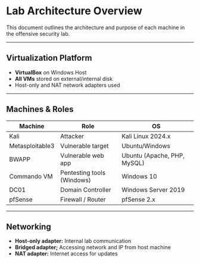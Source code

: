 # Lab Architecture Overview

This document outlines the architecture and purpose of each machine in the offensive security lab.

---

## Virtualization Platform

- **VirtualBox** on Windows Host
- **All VMs** stored on external/internal disk
- Host-only and NAT network adapters used

---

##  Machines & Roles

| Machine | Role | OS |
|--------|------|----|
| Kali | Attacker | Kali Linux 2024.x |
| Metasploitable3 | Vulnerable target | Ubuntu/Windows |
| BWAPP | Vulnerable web app | Ubuntu (Apache, PHP, MySQL) |
| Commando VM | Pentesting tools (Windows) | Windows 10 |
| DC01 | Domain Controller | Windows Server 2019 |
| pfSense | Firewall / Router | pfSense 2.x |

---

##  Networking

- **Host-only adapter:** Internal lab communication
- **Bridged adapter;** Accessing network and IP from host machine
- **NAT adapter:** Internet access for updates


